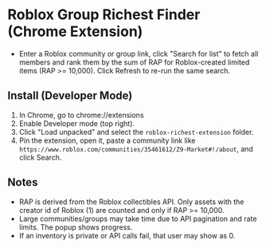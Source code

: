 # Roblox Group Richest Finder (Chrome Extension)

- Enter a Roblox community or group link, click "Search for list" to fetch all members and rank them by the sum of RAP for Roblox-created limited items (RAP >= 10,000). Click Refresh to re-run the same search.

## Install (Developer Mode)

1. In Chrome, go to chrome://extensions
2. Enable Developer mode (top right).
3. Click "Load unpacked" and select the `roblox-richest-extension` folder.
4. Pin the extension, open it, paste a community link like `https://www.roblox.com/communities/35461612/Z9-Market#!/about`, and click Search.

## Notes

- RAP is derived from the Roblox collectibles API. Only assets with the creator id of Roblox (1) are counted and only if RAP >= 10,000.
- Large communities/groups may take time due to API pagination and rate limits. The popup shows progress.
- If an inventory is private or API calls fail, that user may show as 0.